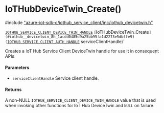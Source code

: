 # IoTHubDeviceTwin_Create()

\#include ["azure-iot-sdk-c/iothub_service_client/inc/iothub_devicetwin.h"](../iot-c-ref-iothub-devicetwin-h.md)  

[`IOTHUB_SERVICE_CLIENT_DEVICE_TWIN_HANDLE`](#iothub__devicetwin_8h_1a3394032bf6208c794f399ddfd45471c3) `[`IoTHubDeviceTwin_Create`](#iothub__devicetwin_8h_1acdd0485d9a25bb95fa1d2273e5dbffe9)(`[`IOTHUB_SERVICE_CLIENT_AUTH_HANDLE`](#iothub__service__client__auth_8h_1a47d2f6357931c33108eb9fba95d8730b) serviceClientHandle)`

Creates a IoT Hub Service Client DeviceTwin handle for use it in consequent APIs.

#### Parameters
* `serviceClientHandle` Service client handle.

#### Returns
A non-NULL `IOTHUB_SERVICE_CLIENT_DEVICE_TWIN_HANDLE` value that is used when invoking other functions for IoT Hub DeviceTwin and `NULL` on failure.

